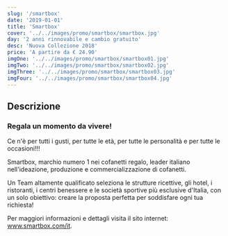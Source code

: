 ```yaml
---
slug: '/smartbox'
date: '2019-01-01'
title: 'Smartbox'
cover: '../../images/promo/smartbox/smartbox.jpg'
day: '2 anni rinnovabile e cambio gratuito'
desc: 'Nuova Collezione 2018'
price: 'A partire da € 24.90'
imgOne: '../../images/promo/smartbox/smartbox01.jpg'
imgTwo: '../../images/promo/smartbox/smartbox02.jpg'
imgThree: '../../images/promo/smartbox/smartbox03.jpg'
imgFour: '../../images/promo/smartbox/smartbox04.jpg'
---
```


<div class="copy">

## Descrizione

### Regala un momento da vivere!

Ce n'è per tutti i gusti, per tutte le età, per tutte le personalità e per tutte le occasioni!!!

Smartbox, marchio numero 1 nei cofanetti regalo, leader italiano nell'ideazione, produzione e commercializzazione di cofanetti.

Un Team altamente qualificato seleziona le strutture ricettive, gli hotel, i ristoranti, i centri benessere e le società sportive più esclusive d'Italia, con un solo obiettivo: creare la proposta perfetta per soddisfare ogni tua richiesta!

Per maggiori informazioni e dettagli visita il sito internet: <a class="external-link" href="https://www.smartbox.com/it" target="_blank" rel="noopener">www.smartbox.com/it</a>.

</div>
